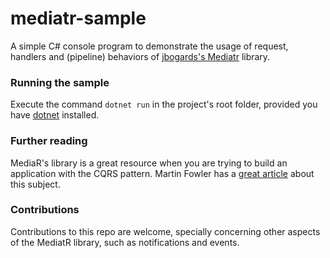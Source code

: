 # mediatr-sample

A simple C# console program to demonstrate the usage of request, handlers and (pipeline) behaviors of [jbogards's Mediatr](https://github.com/jbogard/MediatR) library.

### Running the sample

Execute the command `dotnet run` in the project's root folder, provided you have [dotnet](https://dotnet.microsoft.com/download) installed.

### Further reading

MediaR's library is a great resource when you are trying to build an application with the CQRS pattern. Martin Fowler has a [great article](https://martinfowler.com/bliki/CQRS.html) about this subject.

### Contributions
Contributions to this repo are welcome, specially concerning other aspects of the MediatR library, such as notifications and events.